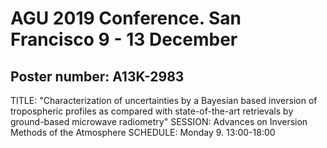 # AGU 2019 Conference. San Francisco 9 - 13 December

## Poster number: A13K-2983

TITLE: "Characterization of uncertainties by a Bayesian based inversion of tropospheric profiles as compared with state-of-the-art retrievals by ground-based microwave radiometry"
SESSION: Advances on Inversion Methods of the Atmosphere
SCHEDULE: Monday 9. 13:00-18:00

